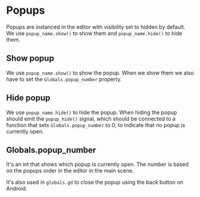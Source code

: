 # Popups

Popups are instanced in the editor with visibility set to hidden by default.
We use `popup_name.show()` to show them and `popup_name.hide()` to hide them.

## Show popup

We use `popup_name.show()` to show the popup.
When we show them we also have to set the `Globals.popup_number` property.

## Hide popup

We use `popup_name.hide()` to hide the popup.
When hiding the popup should emit the `popup_hide()` signal, which should
be connected to a function that sets `Globals.popup_number` to 0, to
indicate that no popup is currently open.

## Globals.popup_number

It's an int that shows which popup is currently open. The number is based on
the popups order in the editor in the main scene.

It's also used in `globals.gd` to close the popup using the back button on
Android.
